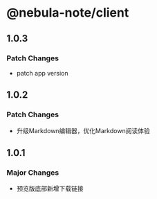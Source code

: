# @nebula-note/client

## 1.0.3

### Patch Changes

- patch app version

## 1.0.2

### Patch Changes

- 升级Markdown编辑器，优化Markdown阅读体验

## 1.0.1

### Major Changes

- 预览版底部新增下载链接
